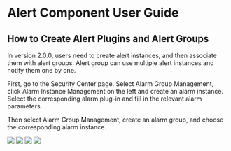 # Alert Component User Guide

## How to Create Alert Plugins and Alert Groups

In version 2.0.0, users need to create alert instances, and then associate them with alert groups. Alert group can use multiple alert instances and notify them one by one.

First, go to the Security Center page. Select Alarm Group Management, click Alarm Instance Management on the left and create an alarm instance. Select the corresponding alarm plug-in and fill in the relevant alarm parameters.

Then select Alarm Group Management, create an alarm group, and choose the corresponding alarm instance.

<img src="/img/alert/alert_step_1.png">
<img src="/img/alert/alert_step_2.png">
<img src="/img/alert/alert_step_3.png">
<img src="/img/alert/alert_step_4.png">
